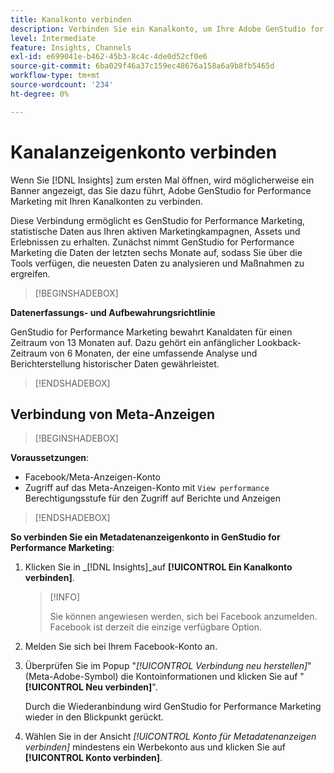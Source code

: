 ```yaml
---
title: Kanalkonto verbinden
description: Verbinden Sie ein Kanalkonto, um Ihre Adobe GenStudio for Performance Marketing-Marketingkampagnen und die Asset-Leistung zu überwachen.
level: Intermediate
feature: Insights, Channels
exl-id: e699041e-b462-45b3-8c4c-4de0d52cf0e6
source-git-commit: 6ba029f46a37c159ec48676a158a6a9b8fb5465d
workflow-type: tm+mt
source-wordcount: '234'
ht-degree: 0%

---
```


# Kanalanzeigenkonto verbinden

Wenn Sie [!DNL Insights] zum ersten Mal öffnen, wird möglicherweise ein Banner angezeigt, das Sie dazu führt, Adobe GenStudio for Performance Marketing mit Ihren Kanalkonten zu verbinden.

Diese Verbindung ermöglicht es GenStudio for Performance Marketing, statistische Daten aus Ihren aktiven Marketingkampagnen, Assets und Erlebnissen zu erhalten. Zunächst nimmt GenStudio for Performance Marketing die Daten der letzten sechs Monate auf, sodass Sie über die Tools verfügen, die neuesten Daten zu analysieren und Maßnahmen zu ergreifen.

>[!BEGINSHADEBOX]

**Datenerfassungs- und Aufbewahrungsrichtlinie**

GenStudio for Performance Marketing bewahrt Kanaldaten für einen Zeitraum von 13 Monaten auf. Dazu gehört ein anfänglicher Lookback-Zeitraum von 6 Monaten, der eine umfassende Analyse und Berichterstellung historischer Daten gewährleistet.

>[!ENDSHADEBOX]

## Verbindung von Meta-Anzeigen

>[!BEGINSHADEBOX]

**Voraussetzungen**:

- Facebook/Meta-Anzeigen-Konto
- Zugriff auf das Meta-Anzeigen-Konto mit `View performance` Berechtigungsstufe für den Zugriff auf Berichte und Anzeigen

>[!ENDSHADEBOX]

**So verbinden Sie ein Metadatenanzeigenkonto in GenStudio for Performance Marketing**:

1. Klicken Sie in _[!DNL Insights]_auf **[!UICONTROL Ein Kanalkonto verbinden]**.

   >[!INFO]
   >
   >Sie können angewiesen werden, sich bei Facebook anzumelden. Facebook ist derzeit die einzige verfügbare Option.

1. Melden Sie sich bei Ihrem Facebook-Konto an.

1. Überprüfen Sie im Popup &quot;_[!UICONTROL Verbindung neu herstellen]_&quot;(Meta-Adobe-Symbol) die Kontoinformationen und klicken Sie auf &quot;**[!UICONTROL Neu verbinden]**&quot;.

   Durch die Wiederanbindung wird GenStudio for Performance Marketing wieder in den Blickpunkt gerückt.

1. Wählen Sie in der Ansicht _[!UICONTROL Konto für Metadatenanzeigen verbinden]_ mindestens ein Werbekonto aus und klicken Sie auf **[!UICONTROL Konto verbinden]**.
<!--
>[!INFO]
>
>You may receive an error if you previously enrolled the channel account with GenStudio for Performance Marketing.

The new user experience shows a banner to connect an account. There is not option to connect yet after you have one connection.
-->
